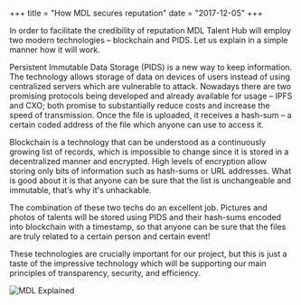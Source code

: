 +++
title = "How MDL secures reputation"
date = "2017-12-05"
+++

In order to facilitate the credibility of reputation MDL Talent Hub will employ two modern technologies – blockchain and PIDS. Let us explain in a simple manner how it will work.

Persistent Immutable Data Storage (PIDS) is a new way to keep information. The technology allows storage of data on devices of users instead of using centralized servers which are vulnerable to attack. Nowadays there are two promising protocols being developed and already available for usage – IPFS and CXO; both promise to substantially reduce costs and increase the speed of transmission. Once the file is uploaded, it receives a hash-sum – a certain coded address of the file which anyone can use to access it.

Blockchain is a technology that can be understood as a continuously growing list of records, which is impossible to change since it is stored in a decentralized manner and encrypted. High levels of encryption allow storing only bits of information such as hash-sums or URL addresses. What is good about it is that anyone can be sure that the list is unchangeable and immutable, that’s why it's unhackable.

The combination of these two techs do an excellent job. Pictures and photos of talents will be stored using PIDS and their hash-sums encoded into blockchain with a timestamp, so that anyone can be sure that the files are truly related to a certain person and certain event!

These technologies are crucially important for our project, but this is just a taste of the impressive technology which will be supporting our main principles of transparency, security, and efficiency. 

![MDL Explained](https://gateway.ipfs.io/ipfs/QmVqUgtsLLuUmLfEJSpejr36LFmSpnGsBLVKVj28tCkege/MDL%20Explained.jpg)
